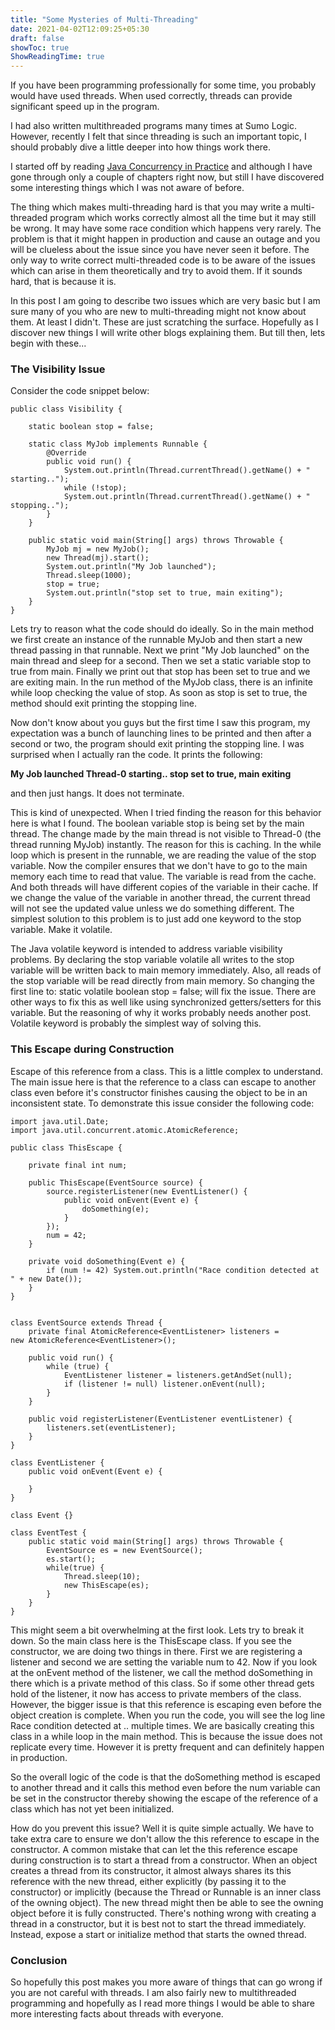 ```yaml
---
title: "Some Mysteries of Multi-Threading"
date: 2021-04-02T12:09:25+05:30
draft: false
showToc: true
ShowReadingTime: true
---
```


 If you have been programming professionally for some time, you probably would have used threads. When used correctly, threads can provide significant speed up in the program.

I had also written multithreaded programs many times at Sumo Logic. However, recently I felt that since threading is such an important topic, I should probably dive a little deeper into how things work there.

I started off by reading [Java Concurrency in Practice](https://www.amazon.in/Java-Concurrency-Practice-Brian-Goetz/dp/0321349601) and although I have gone through only a couple of chapters right now, but still I have discovered some interesting things which I was not aware of before.

The thing which makes multi-threading hard is that you may write a multi-threaded program which works correctly almost all the time but it may still be wrong. It may have some race condition which happens very rarely. The problem is that it might happen in production and cause an outage and you will be clueless about the issue since you have never seen it before. The only way to write correct multi-threaded code is to be aware of the issues which can arise in them theoretically and try to avoid them. If it sounds hard, that is because it is.

In this post I am going to describe two issues which are very basic but I am sure many of you who are new to multi-threading might not know about them. At least I didn't. These are just scratching the surface. Hopefully as I discover new things I will write other blogs explaining them. But till then, lets begin with these...

### The Visibility Issue

Consider the code snippet below:

```
public class Visibility {

    static boolean stop = false;

    static class MyJob implements Runnable {
        @Override
        public void run() {
            System.out.println(Thread.currentThread().getName() + " starting..");
            while (!stop);
            System.out.println(Thread.currentThread().getName() + " stopping..");
        }
    }

    public static void main(String[] args) throws Throwable {
        MyJob mj = new MyJob();
        new Thread(mj).start();
        System.out.println("My Job launched");
        Thread.sleep(1000);
        stop = true;
        System.out.println("stop set to true, main exiting");
    }
}
```

Lets try to reason what the code should do ideally. So in the main method we first create an instance of the runnable MyJob and then start a new thread passing in that runnable. Next we print "My Job launched" on the main thread and sleep for a second. Then we set a static variable stop to true from main. Finally we print out that stop has been set to true and we are exiting main.
In the run method of the MyJob class, there is an infinite while loop checking the value of stop. As soon as stop is set to true, the method should exit printing the stopping line.

Now don't know about you guys but the first time I saw this program, my expectation was a bunch of launching lines to be printed and then after a second or two, the program should exit printing the stopping line. I was surprised when I actually ran the code. It prints the following:

**My Job launched
Thread-0 starting..
stop set to true, main exiting**

and then just hangs. It does not terminate. 

This is kind of unexpected. When I tried finding the reason for this behavior here is what I found.
The boolean variable stop is being set by the main thread. The change made by the main thread is not visible to Thread-0 (the thread running MyJob) instantly. The reason for this is caching.
In the while loop which is present in the runnable, we are reading the value of the stop variable. Now the compiler ensures that we don't have to go to the main memory each time to read that value. The variable is read from the cache. And both threads will have different copies of the variable in their cache. If we change the value of the variable in another thread, the current thread will not see the updated value unless we do something different.
The simplest solution to this problem is to just add one keyword to the stop variable. Make it volatile.

The Java volatile keyword is intended to address variable visibility problems. By declaring the stop variable volatile all writes to the stop variable will be written back to main memory immediately. Also, all reads of the stop variable will be read directly from main memory. So changing the first line to: static volatile boolean stop = false; will fix the issue.
There are other ways to fix this as well like using synchronized getters/setters for this variable. But the reasoning of why it works probably needs another post. Volatile keyword is probably the simplest way of solving this.

### This Escape during Construction

Escape of this reference from a class. This is a little complex to understand. The main issue here is that the reference to a class can escape to another class even before it's constructor finishes causing the object to be in an inconsistent state. To demonstrate this issue consider the following code:

```
import java.util.Date;
import java.util.concurrent.atomic.AtomicReference;

public class ThisEscape {

    private final int num;

    public ThisEscape(EventSource source) {
        source.registerListener(new EventListener() {
            public void onEvent(Event e) {
                doSomething(e);
            }
        });
        num = 42;
    }

    private void doSomething(Event e) {
        if (num != 42) System.out.println("Race condition detected at " + new Date());
    }
}


class EventSource extends Thread {
    private final AtomicReference<EventListener> listeners = 
new AtomicReference<EventListener>();

    public void run() {
        while (true) {
            EventListener listener = listeners.getAndSet(null);
            if (listener != null) listener.onEvent(null);
        }
    }

    public void registerListener(EventListener eventListener) {
        listeners.set(eventListener);
    }
}

class EventListener {
    public void onEvent(Event e) {

    }
}

class Event {}

class EventTest {
    public static void main(String[] args) throws Throwable {
        EventSource es = new EventSource();
        es.start();
        while(true) {
            Thread.sleep(10);
            new ThisEscape(es);
        }
    }
}
```

This might seem a bit overwhelming at the first look. Lets try to break it down. So the main class here is the ThisEscape class. If you see the constructor, we are doing two things in there. First we are registering a listener and second we are setting the variable num to 42.
Now if you look at the onEvent method of the listener, we call the method doSomething in there which is a private method of this class. So if some other thread gets hold of the listener, it now has access to private members of the class. However, the bigger issue is that this reference is escaping even before the object creation is complete. 
When you run the code, you will see the log line Race condition detected at .. multiple times.
We are basically creating this class in a while loop in the main method. This is because the issue does not replicate every time. However it is pretty frequent and can definitely happen in production.

So the overall logic of the code is that the doSomething method is escaped to another thread and it calls this method even before the num variable can be set in the constructor thereby showing the escape of the reference of a class which has not yet been initialized. 

How do you prevent this issue? Well it is quite simple actually. We have to take extra care to ensure we don't allow the this reference to escape in the constructor. A common mistake that can let the this reference escape during construction is to start a thread from a constructor. When an object creates a thread from its constructor, it almost always shares its this reference with the new thread, either explicitly (by passing it to the constructor) or implicitly (because the Thread or Runnable is an inner class of the owning object). The new thread might then be able to see the owning object before it is fully constructed. There's nothing wrong with creating a thread in a constructor, but it is best not to start the thread immediately. Instead, expose a start or initialize method that starts the owned thread.

### Conclusion

So hopefully this post makes you more aware of things that can go wrong if you are not careful with threads. I am also fairly new to multithreaded programming and hopefully as I read more things I would be able to share more interesting facts about threads with everyone.
